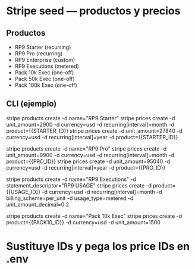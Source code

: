 # Stripe seed — productos y precios

## Productos
- RP9 Starter (recurring)
- RP9 Pro (recurring)
- RP9 Enterprise (custom)
- RP9 Executions (metered)
- Pack 10k Exec (one-off)
- Pack 50k Exec (one-off)
- Pack 100k Exec (one-off)

## CLI (ejemplo)
stripe products create -d name="RP9 Starter"
stripe prices create -d unit_amount=2900 -d currency=usd -d recurring[interval]=month -d product={{STARTER_ID}}
stripe prices create -d unit_amount=27840 -d currency=usd -d recurring[interval]=year -d product={{STARTER_ID}}

stripe products create -d name="RP9 Pro"
stripe prices create -d unit_amount=9900 -d currency=usd -d recurring[interval]=month -d product={{PRO_ID}}
stripe prices create -d unit_amount=95040 -d currency=usd -d recurring[interval]=year -d product={{PRO_ID}}

stripe products create -d name="RP9 Executions" -d statement_descriptor="RP9 USAGE"
stripe prices create -d product={{USAGE_ID}} -d currency=usd -d recurring[interval]=month -d billing_scheme=per_unit -d usage_type=metered -d unit_amount_decimal=0.2

stripe products create -d name="Pack 10k Exec"
stripe prices create -d product={{PACK10_ID}} -d currency=usd -d unit_amount=1500

# Sustituye IDs y pega los price IDs en .env
